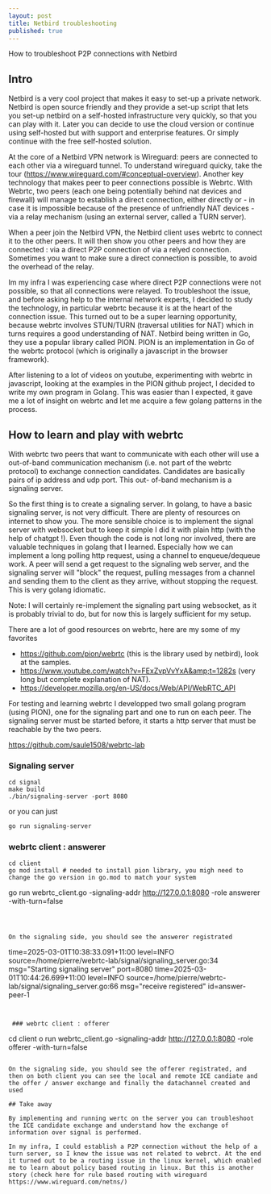 ```yaml
---
layout: post
title: Netbird troubleshooting
published: true
---
```


How to troubleshoot P2P connections with Netbird
<!--more-->

## Intro

Netbird is a very cool project that makes it easy to set-up a private network. Netbird is open source friendly and they provide a set-up script that lets you set-up netbird on a self-hosted infrastructure very quickly, so that you can play with it. Later you can decide to use the cloud version or continue using self-hosted but with support and enterprise features. Or simply continue with the free self-hosted solution.

At the core of a Netbird VPN network is Wireguard: peers are connected to each other via a wireguard tunnel. To understand wireguard quicky, take the tour (https://www.wireguard.com/#conceptual-overview). Another key technology that makes peer to peer connections possible is Webrtc. With Webrtc, two peers (each one being potentially behind nat devices and firewall) will manage to establish a direct connection, either directly or - in case it is impossible because of the presence of unfriendly NAT devices -  via a relay mechanism (using an external server, called a TURN server).

When a peer join the Netbird VPN, the Netbird client uses webrtc to connect it to the other peers. It will then show you other peers and how they are connected : via a direct P2P connection of via a relyed connection. Sometimes you want to make sure a direct connection is possible, to avoid the overhead of the relay.

Im my infra I was experiencing  case where direct P2P connections were not possible, so that all connections were relayed. To troubleshoot the issue, and before asking help to the internal network experts, I decided to study the technology, in particular webrtc because it is at the heart of the connection issue. This turned out to be a super learning opportunity, because webrtc involves STUN/TURN (traversal utilities for NAT) which in turns requires a good understanding of NAT. Netbird being written in Go, they use a popular library called PION. PION is an implementation in Go of the webrtc protocol (which is originally a javascript in the browser framework). 

After listening to a lot of videos on youtube, experimenting with webrtc in javascript, looking at the examples in the PION github project, I decided to write my own program in Golang. This was easier than I expected, it gave me a lot of insight on webrtc and let me acquire a few golang patterns in the process.

## How to learn and play with webrtc

With webrtc two peers that want to communicate with each other will use a out-of-band communication mechanism (i.e. not part of the webrtc protocol) to exchange connection candidates. Candidates are basically pairs of ip address and udp port. This out- of-band mechanism is a signaling server. 

So the first thing is to create a signaling server. In golang, to have a basic signaling server, is not very difficult. There are plenty of resources on internet to show you. The more sensible choice is to implement the signal server with websocket but to keep it simple I did it with plain http (with the help of chatgpt !). Even though the code is not long nor involved, there are valuable techniques in golang that I learned. Especially how we can implement a  long polling http request, using a channel to enqueue/dequeue work. A peer will send a get request to the signaling web server, and the signaling server will "block" the request, pulling messages from a channel and sending them to the client as they arrive, without stopping the request. This is very golang idiomatic.

Note: I will certainly re-implement the signaling part using websocket, as it is probably trivial to do, but for now this is largely sufficient for my setup.


There are a lot of good resources on webrtc, here are my some of my favorites

* https://github.com/pion/webrtc (this is the library used by netbird), look at the samples. 
* https://www.youtube.com/watch?v=FExZvpVvYxA&amp;t=1282s (very long but complete explanation of NAT). 
* https://developer.mozilla.org/en-US/docs/Web/API/WebRTC_API 

For testing and learning webrtc I developped two small golang program (using PION), one for the signaling part and one to run on each peer. The signaling server must be started before, it starts a http server that must be reachable by the two peers.

https://github.com/saule1508/webrtc-lab

### Signaling server


```
cd signal
make build
./bin/signaling-server -port 8080
```
or you can just

```bash
go run signaling-server
```

### webrtc client : answerer

```
cd client
go mod install # needed to install pion library, you migh need to change the go version in go.mod to match your system

```
go run webrtc_client.go -signaling-addr http://127.0.0.1:8080 -role answerer -with-turn=false
```



On the signaling side, you should see the answerer registrated

```
time=2025-03-01T10:38:33.091+11:00 level=INFO source=/home/pierre/webrtc-lab/signal/signaling_server.go:34 msg="Starting signaling server" port=8080
time=2025-03-01T10:44:26.699+11:00 level=INFO source=/home/pierre/webrtc-lab/signal/signaling_server.go:66 msg="receive registered" id=answer-peer-1
```

 
 ### webrtc client : offerer

 ```
 cd client
 o run webrtc_client.go -signaling-addr http://127.0.0.1:8080 -role offerer -with-turn=false
 ```

 On the signaling side, you should see the offerer registrated, and then on both client you can see the local and remote ICE candiate and the offer / answer exchange and finally the datachannel created and used

## Take away

By implementing and running wertc on the server you can troubleshoot the ICE candidate exchange and understand how the exchange of information over signal is performed.

In my infra, I could establish a P2P connection without the help of a turn server, so I knew the issue was not related to webrct. At the end it turned out to be a routing issue in the linux kernel, which enabled me to learn about policy based routing in linux. But this is another story (check here for rule based routing with wireguard https://www.wireguard.com/netns/)